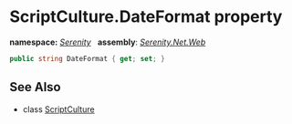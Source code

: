 # ScriptCulture.DateFormat property
**namespace:** *[Serenity](../../README.md#serenity-namespace)*   **assembly**: *[Serenity.Net.Web](../../README.md)*

```csharp
public string DateFormat { get; set; }
```

## See Also

* class [ScriptCulture](../ScriptCulture.md)